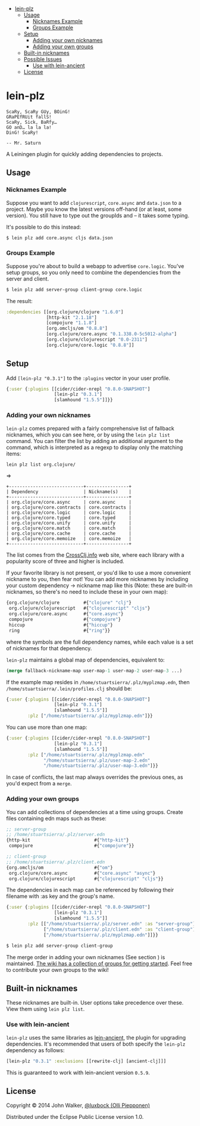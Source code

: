 - [lein-plz](#lein-plz)
  - [Usage](#usage)
    - [Nicknames Example](#nicknames-example)
    - [Groups Example](#groups-example)
  - [Setup](#setup)
    - [Adding your own nicknames](#adding-your-own-nicknames)
    - [Adding your own groups](#adding-your-own-groups)
  - [Built-in nicknames](#built-in-nicknames)
  - [Possible Issues](#possible-issues)
    - [Use with lein-ancient](#use-with-lein-ancient)
  - [License](#license)

# lein-plz<a id="sec-1" name="sec-1"></a>

```
ScaRy, ScaRy GUy, BOinG!
GRaPEfRUit fallS!
ScaRy, Sick, BaRfy…
GO anD… la la la!
DinG! ScaRy!

-- Mr. Saturn
```

A Leiningen plugin for quickly adding dependencies to projects.

## Usage<a id="sec-1-1" name="sec-1-1"></a>

### Nicknames Example<a id="sec-1-1-1" name="sec-1-1-1"></a>

Suppose you want to add `clojurescript`, `core.async` and
`data.json` to a project. Maybe you know the latest versions
off-hand (or at least, some version). You still have to type out
the groupIds and &#x2013; it takes some typing.

It's possible to do this instead:

```sh
$ lein plz add core.async cljs data.json
```

### Groups Example<a id="sec-1-1-2" name="sec-1-1-2"></a>

Suppose you're about to build a webapp to advertise
`core.logic`. You've setup groups, so you only need to combine the
dependencies from the server and client.

```sh
$ lein plz add server-group client-group core.logic
```

The result:

```clojure
:dependencies [[org.clojure/clojure "1.6.0"]
               [http-kit "2.1.18"]
               [compojure "1.1.8"]
               [org.omcljs/om "0.8.8"]
               [org.clojure/core.async "0.1.338.0-5c5012-alpha"]
               [org.clojure/clojurescript "0.0-2311"]
               [org.clojure/core.logic "0.8.8"]]
```

## Setup<a id="sec-1-2" name="sec-1-2"></a>

Add `[lein-plz "0.3.1"]` to the `:plugins` vector in your user
profile.

```clojure
{:user {:plugins [[cider/cider-nrepl "0.8.0-SNAPSHOT"]
                  [lein-plz "0.3.1"]
                  [slamhound "1.5.5"]]}}
```

### Adding your own nicknames<a id="sec-1-2-1" name="sec-1-2-1"></a>

`lein-plz` comes prepared with a fairly comprehensive list of fallback nicknames,
which you can see here, or by using the `lein plz list` command. You can filter
the list by adding an additional argument to the command, which is interpreted
as a regexp to display only the matching items:

```sh
lein plz list org.clojure/
```

=>

```
+----------------------------+----------------+
| Dependency                 | Nickname(s)    |
+----------------------------+----------------+
| org.clojure/core.async     | core.async     |
| org.clojure/core.contracts | core.contracts |
| org.clojure/core.logic     | core.logic     |
| org.clojure/core.typed     | core.typed     |
| org.clojure/core.unify     | core.unify     |
| org.clojure/core.match     | core.match     |
| org.clojure/core.cache     | core.cache     |
| org.clojure/core.memoize   | core.memoize   |
+----------------------------+----------------+
```

The list comes from the [CrossClj.info](http://crossclj.info/) web site, where each library with a
popularity score of three and higher is included.

If your favorite library is not present, or you'd like to use a more convenient
nickname to you, then fear not! You can add more nicknames by including your
custom dependency -> nickname map like this (Note: these are built-in nicknames,
so there's no need to include these in your own map):

```clojure
{org.clojure/clojure         #{"clojure" "clj"}
 org.clojure/clojurescript   #{"clojurescript" "cljs"}
 org.clojure/core.async      #{"core.async"}
 compojure                   #{"compojure"}
 hiccup                      #{"hiccup"}
 ring                        #{"ring"}}
```

where the symbols are the full dependency names, while each value is a set of
nicknames for that dependency.

`lein-plz` maintains a global map of dependencies, equivalent to:

```clojure
(merge fallback-nickname-map user-map-1 user-map-2 user-map-3 ...)
```

If the example map resides in `/home/stuartsierra/.plz/myplzmap.edn`, then
`/home/stuartsierra/.lein/profiles.clj` should be:

```clojure
{:user {:plugins [[cider/cider-nrepl "0.8.0-SNAPSHOT"]
                  [lein-plz "0.3.1"]
                  [slamhound "1.5.5"]]
        :plz ["/home/stuartsierra/.plz/myplzmap.edn"]}}
```

You can use more than one map:

```clojure
{:user {:plugins [[cider/cider-nrepl "0.8.0-SNAPSHOT"]
                  [lein-plz "0.3.1"]
                  [slamhound "1.5.5"]]
        :plz ["/home/stuartsierra/.plz/myplzmap.edn"
              "/home/stuartsierra/.plz/user-map-2.edn"
              "/home/stuartsierra/.plz/user-map-3.edn"]}}
```

In case of conflicts, the last map always overrides the previous ones, as you'd expect from a `merge`.

### Adding your own groups<a id="sec-1-2-2" name="sec-1-2-2"></a>

You can add collections of dependencies at a time using
groups. Create files containing edn maps such as these:

```clojure
;; server-group
;; /home/stuartsierra/.plz/server.edn
{http-kit                        #{"http-kit"}
 compojure                       #{"compojure"}}

;; client-group
;; /home/stuartsierra/.plz/client.edn
{org.omcljs/om                   #{"om"}
 org.clojure/core.async          #{"core.async" "async"}
 org.clojure/clojurescript       #{"clojurescript" "cljs"}}
```

The dependencies in each map can be referenced by following their
filename with :as key and the group's name.

```clojure
{:user {:plugins [[cider/cider-nrepl "0.8.0-SNAPSHOT"]
                  [lein-plz "0.3.1"]
                  [slamhound "1.5.5"]]
        :plz [["/home/stuartsierra/.plz/server.edn" :as "server-group"]
              ["/home/stuartsierra/.plz/client.edn" :as "client-group"]
              ["/home/stuartsierra/.plz/myplzmap.edn"]]}}
```

```sh
$ lein plz add server-group client-group
```

The merge order in adding your own nicknames (See section ) is maintained. [The
wiki has a collection of groups for getting started](https://github.com/johnwalker/lein-plz/wiki/Groups). Feel free to
contribute your own groups to the wiki!

## Built-in nicknames<a id="sec-1-3" name="sec-1-3"></a>

These nicknames are built-in. User options take precedence over
these. View them using `lein plz list`.

### Use with lein-ancient<a id="sec-1-4-1" name="sec-1-4-1"></a>

`lein-plz` uses the same libraries as [lein-ancient](https://github.com/xsc/lein-ancient), the plugin for
upgrading dependencies. It's recommended that users of both
specify the `lein-plz` dependency as follows:

```clojure
[lein-plz "0.3.1" :exclusions [[rewrite-clj] [ancient-clj]]]
```

This is guaranteed to work with lein-ancient version `0.5.9`.

## License<a id="sec-1-5" name="sec-1-5"></a>

Copyright © 2014 John Walker, [@luxbock (Olli Piepponen)](https://github.com/luxbock) 

Distributed under the Eclipse Public License version 1.0.
